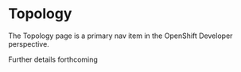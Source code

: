 # Topology
The Topology page is a primary nav item in the OpenShift Developer perspective.

Further details forthcoming
